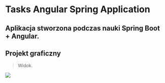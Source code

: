 # Tasks Angular Spring Application

## Aplikacja stworzona podczas nauki  Spring Boot + Angular.

## Projekt graficzny

> Widok.

![](https://www.danvega.dev/assets/static/2017-06-07_08-39-40.061cc64.0db865d.png)
